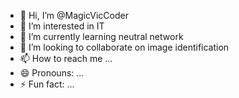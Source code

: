 - 👋 Hi, I’m @MagicVicCoder
- 👀 I’m interested in IT
- 🌱 I’m currently learning neutral network
- 💞️ I’m looking to collaborate on image identification
- 📫 How to reach me ...
- 😄 Pronouns: ...
- ⚡ Fun fact: ...

<!---
MagicVicCoder/MagicVicCoder is a ✨ special ✨ repository because its `README.md` (this file) appears on your GitHub profile.
You can click the Preview link to take a look at your changes.
--->
